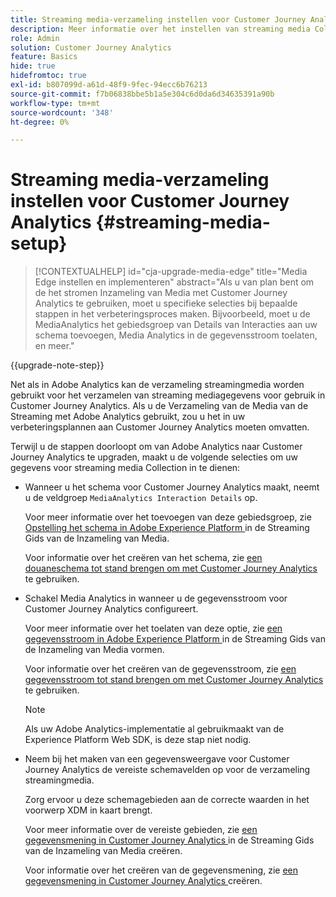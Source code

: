 ```yaml
---
title: Streaming media-verzameling instellen voor Customer Journey Analytics
description: Meer informatie over het instellen van streaming media Collection voor Customer Journey Analytics
role: Admin
solution: Customer Journey Analytics
feature: Basics
hide: true
hidefromtoc: true
exl-id: b807099d-a61d-48f9-9fec-94ecc6b76213
source-git-commit: f7b06838bbe5b1a5e304c6d0da6d34635391a90b
workflow-type: tm+mt
source-wordcount: '348'
ht-degree: 0%

---
```


# Streaming media-verzameling instellen voor Customer Journey Analytics {#streaming-media-setup}

<!-- markdownlint-disable MD034 -->

>[!CONTEXTUALHELP]
>id="cja-upgrade-media-edge"
>title="Media Edge instellen en implementeren"
>abstract="Als u van plan bent om de het stromen Inzameling van Media met Customer Journey Analytics te gebruiken, moet u specifieke selecties bij bepaalde stappen in het verbeteringsproces maken. Bijvoorbeeld, moet u de MediaAnalytics het gebiedsgroep van Details van Interacties aan uw schema toevoegen, Media Analytics in de gegevensstroom toelaten, en meer."

<!-- markdownlint-enable MD034 -->

{{upgrade-note-step}}

Net als in Adobe Analytics kan de verzameling streamingmedia worden gebruikt voor het verzamelen van streaming mediagegevens voor gebruik in Customer Journey Analytics. Als u de Verzameling van de Media van de Streaming met Adobe Analytics gebruikt, zou u het in uw verbeteringsplannen aan Customer Journey Analytics moeten omvatten.

Terwijl u de stappen doorloopt om van Adobe Analytics naar Customer Journey Analytics te upgraden, maakt u de volgende selecties om uw gegevens voor streaming media Collection in te dienen:

* Wanneer u het schema voor Customer Journey Analytics maakt, neemt u de veldgroep `MediaAnalytics Interaction Details` op.

  Voor meer informatie over het toevoegen van deze gebiedsgroep, zie [ Opstelling het schema in Adobe Experience Platform ](https://experienceleague.adobe.com/en/docs/media-analytics/using/implementation/edge-recommended/media-edge-sdk/implementation-edge#set-up-the-schema-in-adobe-experience-platform) in de Streaming Gids van de Inzameling van Media.

  Voor informatie over het creëren van het schema, zie [ een douaneschema tot stand brengen om met Customer Journey Analytics ](/help/getting-started/cja-upgrade/cja-upgrade-schema-create.md) te gebruiken.

* Schakel Media Analytics in wanneer u de gegevensstroom voor Customer Journey Analytics configureert.

  Voor meer informatie over het toelaten van deze optie, zie [ een gegevensstroom in Adobe Experience Platform ](https://experienceleague.adobe.com/en/docs/media-analytics/using/implementation/edge-recommended/media-edge-sdk/implementation-edge#configure-a-datastream-in-adobe-experience-platform) in de Streaming Gids van de Inzameling van Media vormen.

  Voor informatie over het creëren van de gegevensstroom, zie [ een gegevensstroom tot stand brengen om met Customer Journey Analytics ](/help/getting-started/cja-upgrade/cja-upgrade-datastream.md) te gebruiken.

  >[!NOTE]
  >
  >Als uw Adobe Analytics-implementatie al gebruikmaakt van de Experience Platform Web SDK, is deze stap niet nodig.

* Neem bij het maken van een gegevensweergave voor Customer Journey Analytics de vereiste schemavelden op voor de verzameling streamingmedia.

  Zorg ervoor u deze schemagebieden aan de correcte waarden in het voorwerp XDM in kaart brengt.

  Voor meer informatie over de vereiste gebieden, zie [ een gegevensmening in Customer Journey Analytics ](/help/getting-started/cja-upgrade/cja-upgrade-dataview.md) in de Streaming Gids van de Inzameling van Media creëren.

  Voor informatie over het creëren van de gegevensmening, zie [ een gegevensmening in Customer Journey Analytics ](/help/getting-started/cja-upgrade/cja-upgrade-dataview.md) creëren.

<!--

------------------

The steps for implementing the Streaming Media Collection in Customer Journey Analytics differ depending on your current Streaming Media Collection implementation in Adobe Analytics. 

Streaming Media Collection can be implemented in Adobe Analytics in either of the following ways:

* [Edge Network implementations for the Streaming Media Collection](#edge-network-implementations)

* [Adobe Analytics-only implementations for the Streaming Media Collection](#adobe-analytics-only-implementations)

For more information about the differences between these implementation methods, see [Implement the Streaming Media Collection](https://experienceleague.adobe.com/en/docs/media-analytics/using/implementation/overview) in the Streaming Media Collection Guide.

## Edge Network implementations for the Streaming Media Collection

If the Streaming Media Collection is [implemented using the Edge Network in your Adobe Analytics implementation](https://experienceleague.adobe.com/en/docs/media-analytics/using/implementation/overview#edge-implementation-methods), this means that some steps that are required to upgrade the Streaming Media Collection to Customer Journey Analytics have already been completed as part of your Adobe Analytics implementation. Following are the completed steps:

* [Set up the schema in Adobe Experience Platform](https://experienceleague.adobe.com/en/docs/media-analytics/using/implementation/edge-recommended/media-edge-sdk/implementation-edge#set-up-the-schema-in-adobe-experience-platform)

* [Create a dataset in Adobe Experience Platform](https://experienceleague.adobe.com/en/docs/media-analytics/using/implementation/edge-recommended/media-edge-sdk/implementation-edge#create-a-dataset-in-adobe-experience-platform)

* [Configure a datastream in Adobe Experience Platform](https://experienceleague.adobe.com/en/docs/media-analytics/using/implementation/edge-recommended/media-edge-sdk/implementation-edge#configure-a-datastream-in-adobe-experience-platform)

The following additional steps need to be completed as part of the upgrade to Customer Journey Analytics:

>[!NOTE]
>
>As you complete the Customer Journey Analytics upgrade steps, make sure you use the schema, dataset, and datastream from your Streaming Media Collection implementation in Adobe Analytics.

* [Create a connection in Customer Journey Analytics](/help/getting-started/cja-upgrade/cja-upgrade-connection.md)

* [Create a data view in Customer Journey Analytics](/help/getting-started/cja-upgrade/cja-upgrade-dataview.md)


## Adobe Analytics-only implementations for the Streaming Media Collection

If the Streaming Media Collection is [implemented using an Adobe Analytics-only implementation in your Adobe Analytics environment](https://experienceleague.adobe.com/en/docs/media-analytics/using/implementation/overview#adobe-analytics-only-implementation-methods), this means that Streaming Media data is not yet going to Edge Network. 

As you create the schema, dataset, datastream, connection, and data view as part of your upgrade from Adobe Analytics to Customer Journey Analytics, make the following selections to account for Streaming Media Collection data:

* When creating the schema for Customer Journey Analytics, include the `MediaAnalytics Interaction Details` field group.

  For more information about adding this field group, see [Set up the schema in Adobe Experience Platform](https://experienceleague.adobe.com/en/docs/media-analytics/using/implementation/edge-recommended/media-edge-sdk/implementation-edge#set-up-the-schema-in-adobe-experience-platform) in the Streaming Media Collection Guide.

  For information about creating the schema, see [Create a custom schema to use with Customer Journey Analytics](/help/getting-started/cja-upgrade/cja-upgrade-schema-create.md).

* When configuring the datastream for Customer Journey Analytics, enable Media Analytics. 

  For more information about enabling this option, see [Configure a datastream in Adobe Experience Platform](https://experienceleague.adobe.com/en/docs/media-analytics/using/implementation/edge-recommended/media-edge-sdk/implementation-edge#configure-a-datastream-in-adobe-experience-platform) in the Streaming Media Collection Guide.

  For information about creating the datastream, see [Create a datastream to use with Customer Journey Analytics](/help/getting-started/cja-upgrade/cja-upgrade-datastream.md).

* When creating a data view for Customer Journey Analytics, include the required schema fields for the Streaming Media Collection.

  Make sure you map these schema fieldds to the correct values in the XDM object.

  For more information about the required fields, see [Create a data view in Customer Journey Analytics](/help/getting-started/cja-upgrade/cja-upgrade-dataview.md) in the Streaming Media Collection Guide.

  For information about creating the data view, see [Create a data view in Customer Journey Analytics](/help/getting-started/cja-upgrade/cja-upgrade-dataview.md).

  -->
